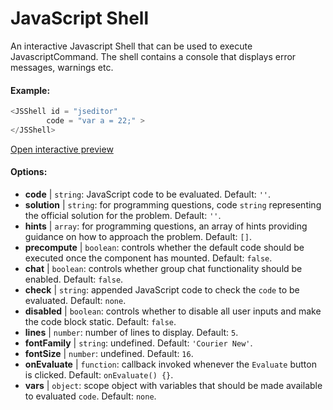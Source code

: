 # JavaScript Shell

An interactive Javascript Shell that can be used to execute JavascriptCommand. The shell contains a console that displays error messages, warnings etc. 

#### Example:

``` js
<JSShell id = "jseditor" 
        code = "var a = 22;" >
</JSShell>
```

[Open interactive preview](https://isle.heinz.cmu.edu/components/js-shell/)

#### Options:

* __code__ | `string`: JavaScript code to be evaluated. Default: `''`.
* __solution__ | `string`: for programming questions, code `string` representing the official solution for the problem. Default: `''`.
* __hints__ | `array`: for programming questions, an array of hints providing guidance on how to approach the problem. Default: `[]`.
* __precompute__ | `boolean`: controls whether the default code should be executed once the component has mounted. Default: `false`.
* __chat__ | `boolean`: controls whether group chat functionality should be enabled. Default: `false`.
* __check__ | `string`: appended JavaScript code to check the `code` to be evaluated. Default: `none`.
* __disabled__ | `boolean`: controls whether to disable all user inputs and make the code block static. Default: `false`.
* __lines__ | `number`: number of lines to display. Default: `5`.
* __fontFamily__ | `string`: undefined. Default: `'Courier New'`.
* __fontSize__ | `number`: undefined. Default: `16`.
* __onEvaluate__ | `function`: callback invoked whenever the `Evaluate` button is clicked. Default: `onEvaluate() {}`.
* __vars__ | `object`: scope object with variables that should be made available to evaluated `code`. Default: `none`.
